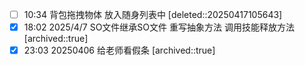 
- [ ] 10:34 背包拖拽物体 放入随身列表中 
	[deleted::20250417105643]
- [x] 18:02 
	2025/4/7
	SO文件继承SO文件 重写抽象方法 调用技能释放方法 [archived::true]
- [x] 23:03 20250406 给老师看假条
	[archived::true]